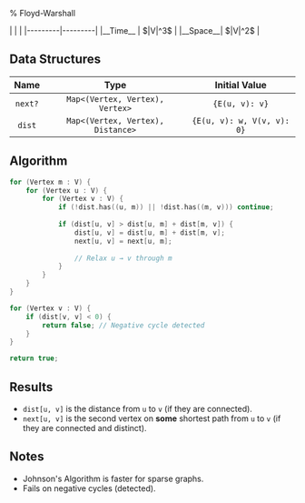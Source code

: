 % Floyd-Warshall

<div class="no-stretch">
|         |         |
|---------|---------|
|__Time__ | $|V|^3$ |
|__Space__| $|V|^2$ |
</div>

## Data Structures
| Name    | Type                              | Initial Value              |
|:-------:|:---------------------------------:|:--------------------------:|
| `next?` | `Map<(Vertex, Vertex), Vertex>`   | `{E(u, v): v}`             |
| `dist`  | `Map<(Vertex, Vertex), Distance>` | `{E(u, v): w, V(v, v): 0}` |

## Algorithm
```c++
for (Vertex m : V) {
    for (Vertex u : V) {
        for (Vertex v : V) {
            if (!dist.has((u, m)) || !dist.has((m, v))) continue;
            
            if (dist[u, v] > dist[u, m] + dist[m, v]) {
                dist[u, v] = dist[u, m] + dist[m, v];
                next[u, v] = next[u, m];
                
                // Relax u → v through m
            }
        }
    }
}

for (Vertex v : V) {
    if (dist[v, v] < 0) {
        return false; // Negative cycle detected
    }
}

return true;
```

## Results
- `dist[u, v]` is the distance from `u` to `v` (if they are connected).
- `next[u, v]` is the second vertex on **some** shortest path from `u` to `v` (if they are connected and distinct).

## Notes
- Johnson's Algorithm is faster for sparse graphs.
- Fails on negative cycles (detected).
